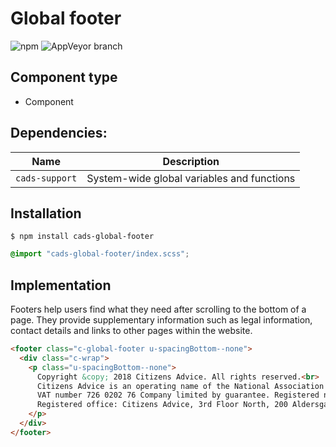 # Global footer

![npm](https://img.shields.io/npm/v/:package.svg)
![AppVeyor branch](https://img.shields.io/appveyor/ci/:user/:repo/:branch.svg)

## Component type

- Component

## Dependencies:

| Name           | Description                                |
| -------------- | ------------------------------------------ |
| `cads-support` | System-wide global variables and functions |

## Installation

```
$ npm install cads-global-footer
```

```scss
@import "cads-global-footer/index.scss";
```

## Implementation

Footers help users find what they need after scrolling to the bottom of a page. They provide supplementary information such as legal information, contact details and links to other pages within the website.

<!-- prettier-ignore-start -->
```html
<footer class="c-global-footer u-spacingBottom--none">
  <div class="c-wrap">
    <p class="u-spacingBottom--none">
      Copyright &copy; 2018 Citizens Advice. All rights reserved.<br>
      Citizens Advice is an operating name of the National Association of Citizens Advice Bureaux. Registered charity number 279057 <br>
      VAT number 726 0202 76 Company limited by guarantee. Registered number 01436945 England<br>
      Registered office: Citizens Advice, 3rd Floor North, 200 Aldersgate, London, EC1A 4HD
    </p>
  </div>
</footer>
```
<!-- prettier-ignore-end -->
